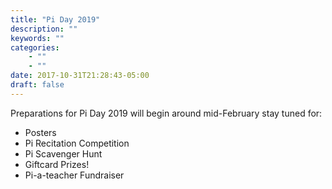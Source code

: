 ```yaml
---
title: "Pi Day 2019"
description: ""
keywords: ""
categories: 
    - ""
    - ""
date: 2017-10-31T21:28:43-05:00
draft: false
---
```


Preparations for Pi Day 2019 will begin
around mid-February stay tuned for:

 * Posters
 * Pi Recitation Competition
 * Pi Scavenger Hunt
 * Giftcard Prizes!
 * Pi-a-teacher Fundraiser
